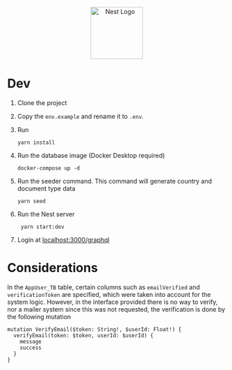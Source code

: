 <p align="center">
  <a href="http://nestjs.com/" target="blank"><img src="https://nestjs.com/img/logo-small.svg" width="120" alt="Nest Logo" /></a>
</p>

# Dev

1. Clone the project
2. Copy the ```env.example``` and rename it to ```.env```.
3. Run
   ```
   yarn install
   ```

4. Run the database image (Docker Desktop required)
   ```
   docker-compose up -d
   ```

5. Run the seeder command. This command will generate country and document type data
   ```
   yarn seed
   ```

6. Run the Nest server
   ```
    yarn start:dev
   ```

7. Login at [localhost:3000/graphql](localhost:3000/graphql)


# Considerations

In the ``AppUser_TB`` table, certain columns such as ``emailVerified`` and ``verificationToken`` are specified, which were taken into account for the system logic. However, in the interface provided there is no way to verify, nor a mailer system since this was not requested, the verification is done by the following mutation

```
mutation VerifyEmail($token: String!, $userId: Float!) {
  verifyEmail(token: $token, userId: $userId) {
    message
    success
  }
}
```
